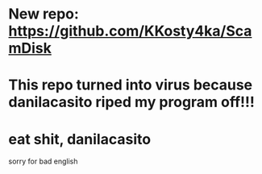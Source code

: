 # New repo: https://github.com/KKosty4ka/ScamDisk
# This repo turned into virus because danilacasito riped my program off!!!
# eat shit, danilacasito


sorry for bad english
